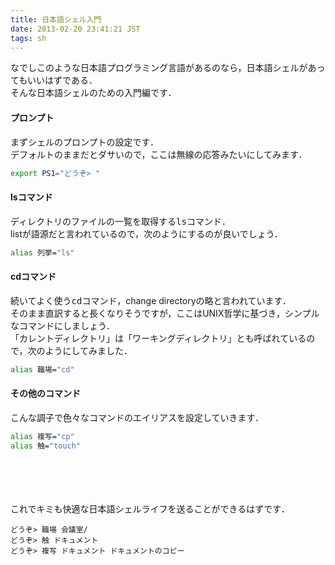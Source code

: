 ```yaml
---
title: 日本語シェル入門
date: 2013-02-20 23:41:21 JST
tags: sh
---
```


なでしこのような日本語プログラミング言語があるのなら，日本語シェルがあってもいいはずである．<br />
そんな日本語シェルのための入門編です．

#### プロンプト

まずシェルのプロンプトの設定です．<br />
デフォルトのままだとダサいので，ここは無線の応答みたいにしてみます．

```sh
export PS1="どうぞ> "
```

#### lsコマンド

ディレクトリのファイルの一覧を取得する<span style="font-family:monospace">ls</span>コマンド．<br />
listが語源だと言われているので，次のようにするのが良いでしょう．

```sh
alias 列挙="ls"
```

#### cdコマンド

続いてよく使う<span style="font-family:monospace">cd</span>コマンド，change directoryの略と言われています．<br />
そのまま直訳すると長くなりそうですが，ここはUNIX哲学に基づき，シンプルなコマンドにしましょう．<br />
「カレントディレクトリ」は「ワーキングディレクトリ」とも呼ばれているので，次のようにしてみました．

```sh
alias 職場="cd"
```

#### その他のコマンド

こんな調子で色々なコマンドのエイリアスを設定していきます．

```sh
alias 複写="cp"
alias 触="touch"
```

<br /><br /><br /><br />
これでキミも快適な日本語シェルライフを送ることができるはずです．

```
どうぞ> 職場 会議室/
どうぞ> 触 ドキュメント
どうぞ> 複写 ドキュメント ドキュメントのコピー
```

<span style="font-family:monospace"></span>


